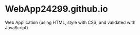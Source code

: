 # WebApp24299.github.io
Web Application (using HTML, style with CSS, and validated with JavaScript)
